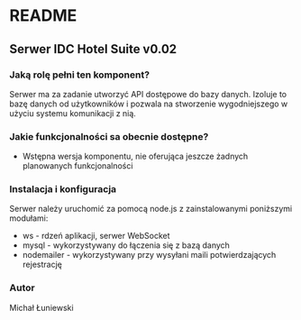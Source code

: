 # README #

## Serwer IDC Hotel Suite v0.02 ##

### Jaką rolę pełni ten komponent? ###

Serwer ma za zadanie utworzyć API dostępowe do bazy danych. Izoluje to bazę danych od użytkowników i pozwala na stworzenie wygodniejszego w użyciu systemu komunikacji z nią.

### Jakie funkcjonalności sa obecnie dostępne? ###

* Wstępna wersja komponentu, nie oferująca jeszcze żadnych planowanych funkcjonalności

### Instalacja i konfiguracja ###

Serwer należy uruchomić za pomocą node.js z zainstalowanymi poniższymi modułami:
* ws - rdzeń aplikacji, serwer WebSocket
* mysql - wykorzystywany do łączenia się z bazą danych
* nodemailer - wykorzystywany przy wysyłani maili potwierdzających rejestrację

### Autor ###

Michał Łuniewski